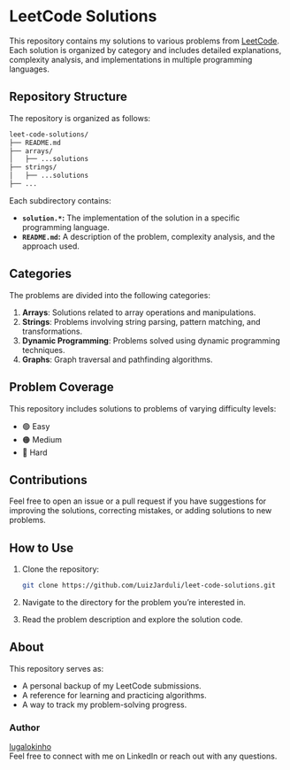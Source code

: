 # LeetCode Solutions

This repository contains my solutions to various problems from [LeetCode](https://leetcode.com/). Each solution is organized by category and includes detailed explanations, complexity analysis, and implementations in multiple programming languages.

## Repository Structure

The repository is organized as follows:

```sh
leet-code-solutions/
├── README.md
├── arrays/
│   ├── ...solutions
├── strings/
│   ├── ...solutions
├── ...
```

Each subdirectory contains:

- **`solution.*`:** The implementation of the solution in a specific programming language.
- **`README.md`:** A description of the problem, complexity analysis, and the approach used.

## Categories

The problems are divided into the following categories:

1. **Arrays**: Solutions related to array operations and manipulations.
2. **Strings**: Problems involving string parsing, pattern matching, and transformations.
3. **Dynamic Programming**: Problems solved using dynamic programming techniques.
4. **Graphs**: Graph traversal and pathfinding algorithms.

## Problem Coverage

This repository includes solutions to problems of varying difficulty levels:

- 🟢 Easy  
- 🟠 Medium  
- 🔴 Hard  

## Contributions

Feel free to open an issue or a pull request if you have suggestions for improving the solutions, correcting mistakes, or adding solutions to new problems.

## How to Use

1. Clone the repository:

   ```bash
   git clone https://github.com/LuizJarduli/leet-code-solutions.git
   ```

2. Navigate to the directory for the problem you’re interested in.
3. Read the problem description and explore the solution code.

## About

This repository serves as:

- A personal backup of my LeetCode submissions.
- A reference for learning and practicing algorithms.
- A way to track my problem-solving progress.

### Author

[lugalokinho](https://leetcode.com/u/lugalokinho/)  
Feel free to connect with me on LinkedIn or reach out with any questions.
